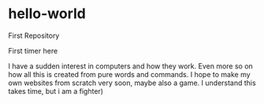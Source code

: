 # hello-world
First Repository

First timer here

I have a sudden interest in computers and how they work. Even more so on how all this is created from pure words and commands.
I hope to make my own websites from scratch very soon, maybe also a game. I understand this takes time, but i am a fighter)
